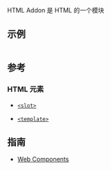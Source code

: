 HTML Addon 是 HTML 的一个模块

## 示例

```

```

## 参考

### HTML 元素

- [`<slot>`](https://developer.mozilla.org/zh-CN/docs/Web/HTML/Element/slot)

- [`<template>`](https://developer.mozilla.org/zh-CN/docs/Web/HTML/Element/template)

## 指南

- [Web Components](https://developer.mozilla.org/zh-CN/docs/Web/Web_Components)
